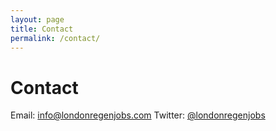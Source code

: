 ```yaml
---
layout: page
title: Contact
permalink: /contact/
---
```


# Contact

Email: [info@londonregenjobs.com](mailto:info@londonregenjobs.com)
Twitter: <a href=http://twitter.com/{{twitter_username}}>@londonregenjobs</a>
